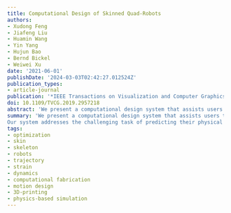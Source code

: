 ```yaml
---
title: Computational Design of Skinned Quad-Robots
authors:
- Xudong Feng
- Jiafeng Liu
- Huamin Wang
- Yin Yang
- Hujun Bao
- Bernd Bickel
- Weiwei Xu
date: '2021-06-01'
publishDate: '2024-03-03T02:42:27.012524Z'
publication_types:
- article-journal
publication: '*IEEE Transactions on Visualization and Computer Graphics, 27*(6)'
doi: 10.1109/TVCG.2019.2957218
abstract: 'We present a computational design system that assists users to model, optimize, and fabricate quad-robots with soft skins. Our system addresses the challenging task of predicting their physical behavior by fully integrating the multibody dynamics of the mechanical skeleton and the elastic behavior of the soft skin. The developed motion control strategy uses an alternating optimization scheme to avoid expensive full space time-optimization, interleaving space-time optimization for the skeleton, and frame-by-frame optimization for the full dynamics. The output are motor torques to drive the robot to achieve a user prescribed motion trajectory. We also provide a collection of convenient engineering tools and empirical manufacturing guidance to support the fabrication of the designed quad-robot. We validate the feasibility of designs generated with our system through physics simulations and with a physically-fabricated prototype.'
summary: 'We present a computational design system that assists users to model, optimize, and fabricate quad-robots with soft skins.
Our system addresses the challenging task of predicting their physical behavior.'
tags:
- optimization
- skin
- skeleton
- robots
- trajectory
- strain
- dynamics
- computational fabrication
- motion design
- 3D-printing
- physics-based simulation
---
```

